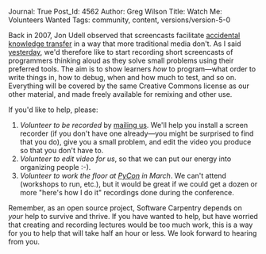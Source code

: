 Journal: True
Post_Id: 4562
Author: Greg Wilson
Title: Watch Me: Volunteers Wanted
Tags: community, content, versions/version-5-0

<p>Back in 2007, Jon Udell observed that screencasts facilitate <a href="http://blog.jonudell.net/2007/08/13/transmission-of-tacit-knowledge-teaching-what-we-dont-know-that-we-know/">accidental knowledge transfer</a> in a way that more traditional media don't. As I said <a href="{{root_path}}/blog/2012/02/new-kinds-of-content.html">yesterday</a>, we'd therefore like to start recording short screencasts of programmers thinking aloud as they solve small problems using their preferred tools. The aim is to show learners <em>how</em> to program&mdash;what order to write things in, how to debug, when and how much to test, and so on. Everything will be covered by the same Creative Commons license as our other material, and made freely available for remixing and other use.</p>
<p>If you'd like to help, please:</p>
<ol>
<li><em>Volunteer to be recorded</em> by <a href="mailto:{{contact_email}}">mailing us</a>. We'll help you install a screen recorder (if you don't have one already&mdash;you might be surprised to find that you do), give you a small problem, and edit the video you produce so that you don't have to.</li>
<li><em>Volunteer to edit video for us</em>, so that we can put our energy into organizing people :-).</li>
<li><em>Volunteer to work the floor at <a href="https://us.pycon.org/2012/">PyCon</a> in March</em>. We can't attend (workshops to run, etc.), but it would be great if we could get a dozen or more "here's how I do it" recordings done during the conference.</li>
</ol>
<p>Remember, as an open source project, Software Carpentry depends on <em>your</em> help to survive and thrive. If you have wanted to help, but have worried that creating and recording lectures would be too much work, this is a way for you to help that will take half an hour or less. We look forward to hearing from you.</p>
